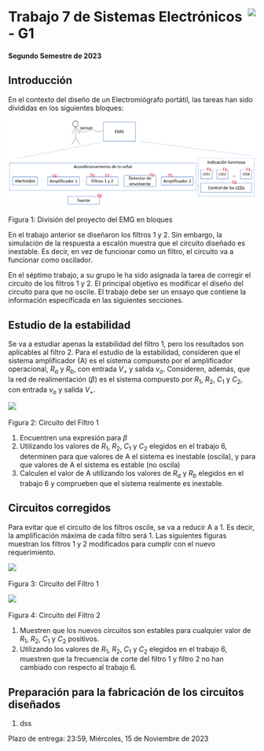 # <img src="https://julianodb.github.io/SISTEMAS_ELECTRONICOS_PARA_INGENIERIA_BIOMEDICA/img/logo_fing.png?raw=true" align="right" height="45"> Trabajo 7 de Sistemas Electrónicos - G1

#### Segundo Semestre de 2023

## Introducción

En el contexto del diseño de un Electromiógrafo portátil, las tareas han sido divididas en los siguientes bloques:

![TX_bloques](../img/TX_bloques.png)

Figura 1: División del proyecto del EMG en bloques

En el trabajo anterior se diseñaron los filtros 1 y 2. Sin embargo, la simulación de la respuesta a escalón muestra que el circuito diseñado es inestable. Es decir, en vez de funcionar como un filtro, el circuito va a funcionar como oscilador.

En el séptimo trabajo, a su grupo le ha sido asignada la tarea de corregir el circuito de los filtros 1 y 2. El principal objetivo es modificar el diseño del circuito para que no oscile. El trabajo debe ser un ensayo que contiene la información especificada en las siguientes secciones.

## Estudio de la estabilidad

Se va a estudiar apenas la estabilidad del filtro 1, pero los resultados son aplicables al filtro 2. Para el estudio de la estabilidad, consideren que el sistema amplificador (A) es el sistema compuesto por el amplificador operacional, $R_a$ y $R_b$, con entrada $V_+$ y salida $v_o$. Consideren, además, que la red de realimentación ($\beta$) es el sistema compuesto por $R_1$, $R_2$, $C_1$ y $C_2$, con entrada $v_o$ y salida $V_+$.

<img src="https://julianodb.github.io/electronic_circuits_diagrams/sallen_key_high_2_with_gain.png" width="400">

Figura 2: Circuito del Filtro 1

1. Encuentren una expresión para $\beta$
1. Utilizando los valores de $R_1$, $R_2$, $C_1$ y $C_2$ elegidos en el trabajo 6, determinen para que valores de A el sistema es inestable (oscila), y para que valores de A el sistema es estable (no oscila)
1. Calculen el valor de A utilizando los valores de $R_a$ y $R_b$ elegidos en el trabajo 6 y comprueben que el sistema realmente es inestable.

## Circuitos corregidos

Para evitar que el circuito de los filtros oscile, se va a reducir A a 1. Es decir, la amplificación máxima de cada filtro será 1. Las siguientes figuras muestran los filtros 1 y 2 modificados para cumplir con el nuevo requerimiento.

<img src="https://julianodb.github.io/electronic_circuits_diagrams/sallen_key_high_2.png" width="400">

Figura 3: Circuito del Filtro 1

<img src="https://julianodb.github.io/electronic_circuits_diagrams/sallen_key_low_2.png" width="400">

Figura 4: Circuito del Filtro 2

1. Muestren que los nuevos circuitos son estables para cualquier valor de $R_1$, $R_2$, $C_1$ y $C_2$ positivos.
2. Utilizando los valores de $R_1$, $R_2$, $C_1$ y $C_2$ elegidos en el trabajo 6, muestren que la frecuencia de corte del filtro 1 y filtro 2 no han cambiado con respecto al trabajo 6.

## Preparación para la fabricación de los circuitos diseñados

1. dss


Plazo de entrega: 23:59, Miércoles, 15 de Noviembre de 2023
